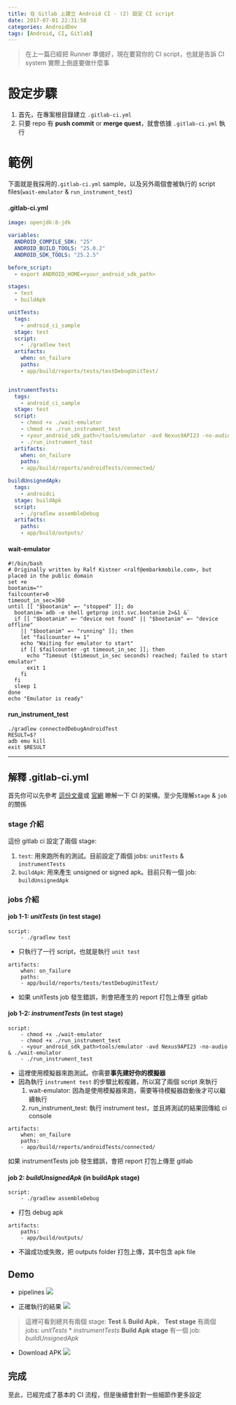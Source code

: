 ```yaml
---
title: 在 Gitlab 上建立 Android CI - (2) 設定 CI script
date: 2017-07-01 22:31:58
categories: AndroidDev
tags: [Android, CI, Gitlab]
---
```

> 在上一篇已經把 Runner 準備好，現在要寫你的 CI script，也就是告訴 CI system 實際上倒底要做什麼事

<!-- more -->

# 設定步驟
1. 首先，在專案根目錄建立 `.gitlab-ci.yml`
2. 只要 repo 有 **push commit** or **merge quest**，就會依據 `.gitlab-ci.yml` 執行

# 範例
下面就是我採用的`.gitlab-ci.yml` sample，以及另外兩個會被執行的 script files(`wait-emulator` & `run_instrument_test`)

#### .gitlab-ci.yml
``` yml
image: openjdk:8-jdk

variables:
  ANDROID_COMPILE_SDK: "25"
  ANDROID_BUILD_TOOLS: "25.0.2"
  ANDROID_SDK_TOOLS: "25.2.5"

before_script:
  - export ANDROID_HOME=<your_android_sdk_path>

stages:
  - test
  - buildApk

unitTests:
  tags:
    - android_ci_sample
  stage: test
  script:
    - ./gradlew test
  artifacts:
    when: on_failure
    paths:
    - app/build/reports/tests/testDebugUnitTest/   


instrumentTests:
  tags:
    - android_ci_sample
  stage: test
  script:
    - chmod +x ./wait-emulator
    - chmod +x ./run_instrument_test
    - <your_android_sdk_path>/tools/emulator -avd Nexus9API23 -no-audio & ./wait-emulator
    - ./run_instrument_test
  artifacts:
    when: on_failure
    paths:
    - app/build/reports/androidTests/connected/

buildUnsignedApk:
  tags:
    - androidci
  stage: buildApk
  script:
    - ./gradlew assembleDebug
  artifacts:
    paths:
    - app/build/outputs/
```

#### wait-emulator
``` scrip
#!/bin/bash
# Originally written by Ralf Kistner <ralf@embarkmobile.com>, but placed in the public domain
set +e
bootanim=""
failcounter=0
timeout_in_sec=360
until [[ "$bootanim" =~ "stopped" ]]; do
  bootanim=`adb -e shell getprop init.svc.bootanim 2>&1 &`
  if [[ "$bootanim" =~ "device not found" || "$bootanim" =~ "device offline"
    || "$bootanim" =~ "running" ]]; then
    let "failcounter += 1"
    echo "Waiting for emulator to start"
    if [[ $failcounter -gt timeout_in_sec ]]; then
      echo "Timeout ($timeout_in_sec seconds) reached; failed to start emulator"
      exit 1
    fi
  fi
  sleep 1
done
echo "Emulator is ready"
```

#### run_instrument_test
``` script
./gradlew connectedDebugAndroidTest
RESULT=$?
adb emu kill
exit $RESULT
```

---

## 解釋 .gitlab-ci.yml
首先你可以先參考 [這份文章](https://medium.com/@ome450901/gitlab-ci-for-android-%E7%AD%86%E8%A8%98-ae8115781454)或 [官網](https://docs.gitlab.com/ee/ci/yaml/README.html) 瞭解一下 CI 的架構。至少先理解`stage` & `job` 的關係

### stage 介紹
這份 gitlab ci 設定了兩個 stage:
1. `test`: 用來跑所有的測試。目前設定了兩個 jobs: `unitTests` & `instrumentTests`
2. `buildApk`: 用來產生 unsigned or signed apk。目前只有一個 job: `buildUnsignedApk`

### jobs 介紹
#### job 1-1: *unitTests* (in test stage)
``` script
script:
    - ./gradlew test
```
- 只執行了一行 script，也就是執行 `unit test`

``` script
artifacts:
    when: on_failure
    paths:
    - app/build/reports/tests/testDebugUnitTest/
```
- 如果 unitTests job 發生錯誤，則會把產生的 report 打包上傳至 gitlab

#### job 1-2: *instrumentTests* (in test stage)
``` script
script:
    - chmod +x ./wait-emulator
    - chmod +x ./run_instrument_test
    - <your_android_sdk_path>tools/emulator -avd Nexus9API23 -no-audio & ./wait-emulator
    - ./run_instrument_test
```
- 這裡使用模擬器來跑測試。你需要**事先建好你的模擬器**
- 因為執行 `instrument test` 的步驟比較複雜，所以寫了兩個 script 來執行   
    1. wait-emulator: 因為是使用模擬器來跑，需要等待模擬器啟動後才可以繼續執行
    2. run_instrument_test: 執行 instrument test，並且將測試的結果回傳給 ci console

``` script
artifacts:
    when: on_failure
    paths:
    - app/build/reports/androidTests/connected/
```
如果 instrumentTests job 發生錯誤，會把 report 打包上傳至 gitlab


#### job 2: *buildUnsignedApk* (in buildApk stage)
``` script
script:
    - ./gradlew assembleDebug
```
- 打包 debug apk

``` script
artifacts:
    paths:
    - app/build/outputs/
```
- 不論成功或失敗，把 outputs folder 打包上傳，其中包含 apk file

## Demo
- pipelines
![](https://i.imgur.com/TaQRNoG.png)

- 正確執行的結果
![](https://i.imgur.com/Tgjeqz6.png)

> 這裡可看到總共有兩個 stage: **Test** & **Build Apk**，
> **Test stage** 有兩個 jobs: *unitTests* * *instrumentTests*
> **Build Apk stage** 有一個 job: *buildUnsignedApk*

- Download APK
![](https://i.imgur.com/c0Sl6UG.png)

## 完成
至此，已經完成了基本的 CI 流程，但是後續會針對一些細節作更多設定
